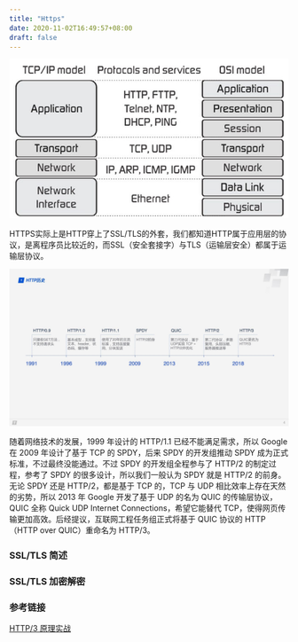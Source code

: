 ```yaml
---
title: "Https"
date: 2020-11-02T16:49:57+08:00
draft: false
---
```


![http protocol](/images/1_vraaL2BGqdT8tjtxJlzU-A.jpeg)

HTTPS实际上是HTTP穿上了SSL/TLS的外套，我们都知道HTTP属于应用层的协议，是离程序员比较近的，而SSL（安全套接字）与TLS（运输层安全）都属于运输层协议。



![http history](/images/v2-9659d122f0993ba815e3c637661687ed_b.jpg)

随着网络技术的发展，1999 年设计的 HTTP/1.1 已经不能满足需求，所以 Google 在 2009 年设计了基于 TCP 的 SPDY，后来 SPDY 的开发组推动 SPDY 成为正式标准，不过最终没能通过。不过 SPDY 的开发组全程参与了 HTTP/2 的制定过程，参考了 SPDY 的很多设计，所以我们一般认为 SPDY 就是 HTTP/2 的前身。无论 SPDY 还是 HTTP/2，都是基于 TCP 的，TCP 与 UDP 相比效率上存在天然的劣势，所以 2013 年 Google 开发了基于 UDP 的名为 QUIC 的传输层协议，QUIC 全称 Quick UDP Internet Connections，希望它能替代 TCP，使得网页传输更加高效。后经提议，互联网工程任务组正式将基于 QUIC 协议的 HTTP （HTTP over QUIC）重命名为 HTTP/3。


### SSL/TLS 简述


### SSL/TLS 加密解密


### 参考链接 


[HTTP/3 原理实战](https://zhuanlan.zhihu.com/p/143464334)